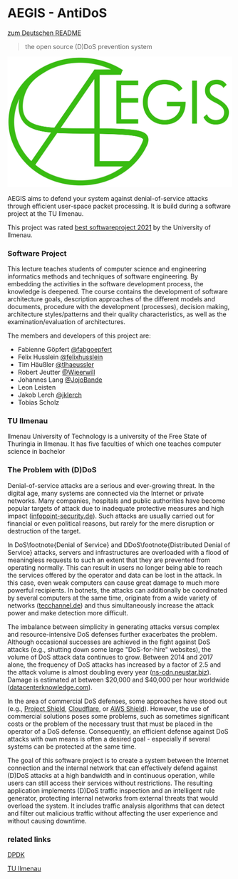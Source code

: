 # AEGIS - AntiDoS

[zum Deutschen README](README_DE.md)

> the open source (D)DoS prevention system

![AEGIS](doc/img/aegis_logo_with_name.jpg)

AEGIS aims to defend your system against denial-of-service attacks through efficient user-space packet processing. It is build during a software project at the TU Ilmenau.

This project was rated [best softwareproject 2021](doc/img/Bestes%20Softwareprojekt.pdf) by the University of Ilmenau.

### Software Project
This lecture teaches students of computer science and engineering informatics methods and techniques of software engineering. By embedding the activities in the software development process, the knowledge is deepened. The course contains the development of software architecture goals, description approaches of the different models and documents, procedure with the development (processes), decision making, architecture styles/patterns and their quality characteristics, as well as the examination/evaluation of architectures.

The members and developers of this project are: 
- Fabienne Göpfert [@fabgoepfert](https://github.com/fabgoepfert)
- Felix Husslein [@felixhusslein](https://github.com/felixhusslein)
- Tim Häußler [@tlhaeussler](https://github.com/tlhaeussler)
- Robert Jeutter [@Wieerwill](https://github.com/wieerwill)
- Johannes Lang [@JojoBande](https://github.com/JojoBande)
- Leon Leisten
- Jakob Lerch [@jklerch](https://github.com/jklerch)
- Tobias Scholz

### TU Ilmenau
Ilmenau University of Technology is a university of the Free State of Thuringia in Ilmenau. It has five faculties of which one teaches computer science in bachelor

### The Problem with (D)DoS
Denial-of-service attacks are a serious and ever-growing threat.
In the digital age, many systems are connected via the Internet or private networks. Many companies, hospitals and public authorities have become popular targets of attack due to inadequate protective measures and high impact ([infopoint-security.de](https://www.infopoint-security.de/cyber-angriffe-auf-deutsche-krankenhaeuser-sind-um-220-prozent-gestiegen/a26177/)). Such attacks are usually carried out for financial or even political reasons, but rarely for the mere disruption or destruction of the target.

In DoS\footnote{Denial of Service} and DDoS\footnote{Distributed Denial of Service} attacks, servers and infrastructures are overloaded with a flood of meaningless requests to such an extent that they are prevented from operating normally. This can result in users no longer being able to reach the services offered by the operator and data can be lost in the attack.
In this case, even weak computers can cause great damage to much more powerful recipients. In botnets, the attacks can additionally be coordinated by several computers at the same time, originate from a wide variety of networks ([tecchannel.de](https://www.tecchannel.de/a/trend-micro-latente-gefahr-durch-botnet-sdbot,2024687)) and thus simultaneously increase the attack power and make detection more difficult.

The imbalance between simplicity in generating attacks versus complex and resource-intensive DoS defenses further exacerbates the problem. Although occasional successes are achieved in the fight against DoS attacks (e.g., shutting down some large "DoS-for-hire" websites), the volume of DoS attack data continues to grow. Between 2014 and 2017 alone, the frequency of DoS attacks has increased by a factor of 2.5 and the attack volume is almost doubling every year ([ns-cdn.neustar.biz](https://ns-cdn.neustar.biz/creative_services/biz/neustar/www/resources/whitepapers/it-security/ddos/2016-apr-ddos-report.pdf)). Damage is estimated at between $20,000 and $40,000 per hour worldwide ([datacenterknowledge.com](https://www.datacenterknowledge.com/archives/2016/05/13/number-of-costly-dos-related-data-center-outages-rising)).

In the area of commercial DoS defenses, some approaches have stood out (e.g., [Project Shield](https://projectshield.withgoogle.com/landing), [Cloudflare](https://www.cloudflare.com/ddos/), or [AWS Shield](https://aws.amazon.com/de/shield/)). However, the use of commercial solutions poses some problems, such as sometimes significant costs or the problem of the necessary trust that must be placed in the operator of a DoS defense. Consequently, an efficient defense against DoS attacks with own means is often a desired goal - especially if several systems can be protected at the same time.

The goal of this software project is to create a system between the Internet connection and the internal network that can effectively defend against (D)DoS attacks at a high bandwidth and in continuous operation, while users can still access their services without restrictions. The resulting application implements (D)DoS traffic inspection and an intelligent rule generator, protecting internal networks from external threats that would overload the system. It includes traffic analysis algorithms that can detect and filter out malicious traffic without affecting the user experience and without causing downtime.

### related links
[DPDK](https://www.dpdk.org/)

[TU Ilmenau](https://www.tu-ilmenau.de)
